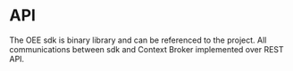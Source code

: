 # API

The OEE sdk is binary library and can be referenced to the project.
All communications between sdk and Context Broker implemented over REST API.
